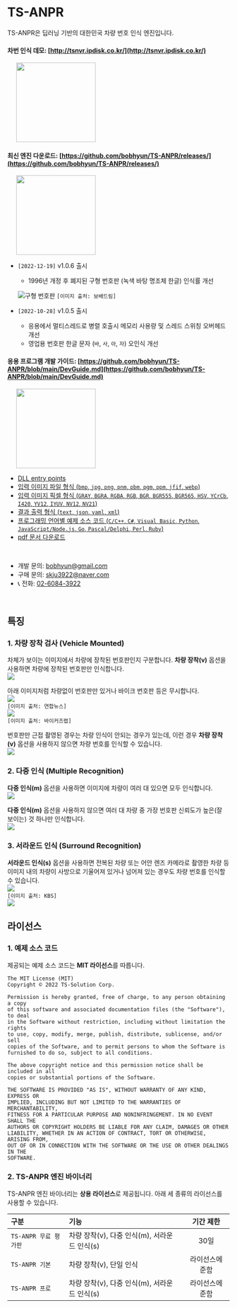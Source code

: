 TS-ANPR
===

TS-ANPR은 딥러닝 기반의 대한민국 차량 번호 인식 엔진입니다.
#### 차번 인식 데모: [http://tsnvr.ipdisk.co.kr/](http://tsnvr.ipdisk.co.kr/) 
<img style="margin-left:20px" src="img/demo.png" width="180" />

#### 최신 엔진 다운로드: [https://github.com/bobhyun/TS-ANPR/releases/](https://github.com/bobhyun/TS-ANPR/releases/)
<img style="margin-left:20px" src="img/releases.png" width="180" />

  - `[2022-12-19]` v1.0.6 출시
    - 1996년 개정 후 폐지된 구형 번호판 (녹색 바탕 명조체 한글) 인식률 개선
     
     ![구형 번호판](https://file1.bobaedream.co.kr/multi_image/national/2016/02/22/02/DBE56c9fb0e9fc12.jpg)
     `[이미지 출처: 보배드림]`
  - `[2022-10-28]` v1.0.5 출시
    - 응용에서 멀티스레드로 병렬 호출시 메모리 사용량 및 스레드 스위칭 오버헤드 개선 
    - 영업용 번호판 한글 문자 (`바`, `사`, `아`, `자`) 오인식 개선
#### 응용 프로그램 개발 가이드: [https://github.com/bobhyun/TS-ANPR/blob/main/DevGuide.md](https://github.com/bobhyun/TS-ANPR/blob/main/DevGuide.md) 
<img style="margin-left:20px" src="img/dev-guide.png" width="180" />

- [DLL entry points](https://github.com/bobhyun/TS-ANPR/blob/main/DevGuide.md#1-dll-entry-points)
- [입력 이미지 파일 형식 (`bmp`, `jpg`, `png`, `pnm`, `pbm`, `pgm`, `ppm`, `jfif`, `webp`)](https://github.com/bobhyun/TS-ANPR/blob/main/DevGuide.md#12-anpr_read_file)
- [입력 이미지 픽셀 형식 (`GRAY`, `BGRA`, `RGBA`, `RGB`, `BGR`, `BGR555`, `BGR565`, `HSV`, `YCrCb`, `I420`, `YV12`, `IYUV`, `NV12`, `NV21`)](https://github.com/bobhyun/TS-ANPR/blob/main/DevGuide.md#13-anpr_read_pixels)
- [결과 출력 형식 (`text`, `json`, `yaml`, `xml`)](https://github.com/bobhyun/TS-ANPR/blob/main/DevGuide.md#2-output-format)
- [프로그래밍 언어별 예제 소스 코드 (`C/C++`, `C#`, `Visual Basic`, `Python`, `JavaScript/Node.js`, `Go`, `Pascal/Delphi`, `Perl`, `Ruby`)](https://github.com/bobhyun/TS-ANPR/blob/main/DevGuide.md#4-%EC%98%88%EC%A0%9C)
- [pdf 문서 다운로드](https://github.com/bobhyun/TS-ANPR/raw/main/TS-ANPR-Manual.pdf)


<br/>

- 개발 문의: bobhyun@gmail.com
- 구매 문의: skju3922@naver.com 
- 📞 전화: <a href="tel:02-6084-3922">02-6084-3922</a>
  
<br/>


## 특징

### 1. 차량 장착 검사 (Vehicle Mounted)
차체가 보이는 이미지에서 차량에 장착된 번호판인지 구분합니다.
**차량 장착(v)** 옵션을 사용하면 차량에 장착된 번호판만 인식합니다.
<br/>![](img/mounted1.jpg)

아래 이미지처럼 차량없이 번호판만 있거나 바이크 번호판 등은 무시합니다.
<br/>![](img/mounted2.jpg)
<br/>`[이미지 출처: 연합뉴스]`
<br/>![](img/mounted2-1.jpg)
<br/>`[이미지 출처: 바이커즈랩]`

번호판만 근접 촬영된 경우는 차량 인식이 안되는 경우가 있는데, 이런 경우 **차량 장착(v)** 옵션을 사용하지 않으면 차량 번호를 인식할 수 있습니다.
<br/>![](img/mounted3.jpg)


### 2. 다중 인식 (Multiple Recognition)
**다중 인식(m)** 옵션을 사용하면 이미지에 차량이 여러 대 있으면 모두 인식합니다.
<br/>![](img/multiple1.jpg)

**다중 인식(m)** 옵션을 사용하지 않으면 여러 대 차량 중 가장 번호판 신뢰도가 높은(잘 보이는) 것 하나만 인식합니다.
<br/>![](img/multiple2.jpg)


### 3. 서라운드 인식 (Surround Recognition)
**서라운드 인식(s)** 옵션을 사용하면 전복된 차량 또는 어안 렌즈 카메라로 촬영한 차량 등 이미지 내의 차량이 사방으로 기울어져 있거나 넘어져 있는 경우도 차량 번호를 인식할 수 있습니다.
<br/>![](img/surround1.jpg)
<br/>`[이미지 출처: KBS]`
<br/>![](img/surround2.jpg)

## 라이선스

### 1. 예제 소스 코드
제공되는 예제 소스 코드는 **MIT 라이선스**를 따릅니다.

```
The MIT License (MIT)
Copyright © 2022 TS-Solution Corp.

Permission is hereby granted, free of charge, to any person obtaining a copy
of this software and associated documentation files (the "Software"), to deal
in the Software without restriction, including without limitation the rights
to use, copy, modify, merge, publish, distribute, sublicense, and/or sell
copies of the Software, and to permit persons to whom the Software is
furnished to do so, subject to all conditions.

The above copyright notice and this permission notice shall be included in all
copies or substantial portions of the Software.

THE SOFTWARE IS PROVIDED "AS IS", WITHOUT WARRANTY OF ANY KIND, EXPRESS OR
IMPLIED, INCLUDING BUT NOT LIMITED TO THE WARRANTIES OF MERCHANTABILITY,
FITNESS FOR A PARTICULAR PURPOSE AND NONINFRINGEMENT. IN NO EVENT SHALL THE
AUTHORS OR COPYRIGHT HOLDERS BE LIABLE FOR ANY CLAIM, DAMAGES OR OTHER
LIABILITY, WHETHER IN AN ACTION OF CONTRACT, TORT OR OTHERWISE, ARISING FROM,
OUT OF OR IN CONNECTION WITH THE SOFTWARE OR THE USE OR OTHER DEALINGS IN THE
SOFTWARE.
```

### 2. TS-ANPR 엔진 바이너리
TS-ANPR 엔진 바이너리는 **상용 라이선스**로 제공됩니다.
아래 세 종류의 라이선스를 사용할 수 있습니다.

|         구분         |  기능                                       | 기간 제한  |
|:---------------------|:-------------------------------------------|:----------:|
| `TS-ANPR 무료 평가판` | 차량 장착(v), 다중 인식(m), 서라운드 인식(s)  | 30일      |
| `TS-ANPR 기본`       | 차량 장착(v), 단일 인식                      | 라이선스에 준함     |
| `TS-ANPR 프로`       | 차량 장착(v), 다중 인식(m), 서라운드 인식(s)  | 라이선스에 준함     |

